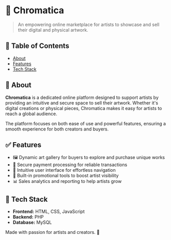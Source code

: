 # 🎨 Chromatica

> An empowering online marketplace for artists to showcase and sell their digital and physical artwork.

## 📌 Table of Contents

- [About](#about)
- [Features](#features)
- [Tech Stack](#tech-stack)

## 📖 About

**Chromatica** is a dedicated online platform designed to support artists by providing an intuitive and secure space to sell their artwork. Whether it's digital creations or physical pieces, Chromatica makes it easy for artists to reach a global audience.

The platform focuses on both ease of use and powerful features, ensuring a smooth experience for both creators and buyers.

## ✅ Features

- 🖼️ Dynamic art gallery for buyers to explore and purchase unique works
- 🔐 Secure payment processing for reliable transactions
- 🧭 Intuitive user interface for effortless navigation
- 📣 Built-in promotional tools to boost artist visibility
- 📊 Sales analytics and reporting to help artists grow

## 🔧 Tech Stack

- **Frontend:** HTML, CSS, JavaScript
- **Backend:** PHP
- **Database:** MySQL

Made with passion for artists and creators. 🌈
